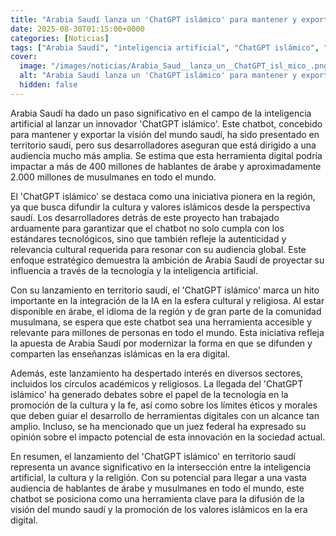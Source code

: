 ```yaml
---
title: "Arabia Saudí lanza un 'ChatGPT islámico' para mantener y exportar su visión del mundo en plena carrera de la IA"
date: 2025-08-30T01:15:00+0000
categories: [Noticias]
tags: ["Arabia Saudí", "inteligencia artificial", "ChatGPT islámico", "audiencia global", "cultura islámica", "tecnología", "influencia."]
cover:
  image: "/images/noticias/Arabia_Saud__lanza_un__ChatGPT_isl_mico_.png"
  alt: "Arabia Saudí lanza un 'ChatGPT islámico' para mantener y exportar su visión del mundo en plena carrera de la IA"
  hidden: false
---
```


Arabia Saudí ha dado un paso significativo en el campo de la inteligencia artificial al lanzar un innovador 'ChatGPT islámico'. Este chatbot, concebido para mantener y exportar la visión del mundo saudí, ha sido presentado en territorio saudí, pero sus desarrolladores aseguran que está dirigido a una audiencia mucho más amplia. Se estima que esta herramienta digital podría impactar a más de 400 millones de hablantes de árabe y aproximadamente 2.000 millones de musulmanes en todo el mundo.

El 'ChatGPT islámico' se destaca como una iniciativa pionera en la región, ya que busca difundir la cultura y valores islámicos desde la perspectiva saudí. Los desarrolladores detrás de este proyecto han trabajado arduamente para garantizar que el chatbot no solo cumpla con los estándares tecnológicos, sino que también refleje la autenticidad y relevancia cultural requerida para resonar con su audiencia global. Este enfoque estratégico demuestra la ambición de Arabia Saudí de proyectar su influencia a través de la tecnología y la inteligencia artificial.

Con su lanzamiento en territorio saudí, el 'ChatGPT islámico' marca un hito importante en la integración de la IA en la esfera cultural y religiosa. Al estar disponible en árabe, el idioma de la región y de gran parte de la comunidad musulmana, se espera que este chatbot sea una herramienta accesible y relevante para millones de personas en todo el mundo. Esta iniciativa refleja la apuesta de Arabia Saudí por modernizar la forma en que se difunden y comparten las enseñanzas islámicas en la era digital.

Además, este lanzamiento ha despertado interés en diversos sectores, incluidos los círculos académicos y religiosos. La llegada del 'ChatGPT islámico' ha generado debates sobre el papel de la tecnología en la promoción de la cultura y la fe, así como sobre los límites éticos y morales que deben guiar el desarrollo de herramientas digitales con un alcance tan amplio. Incluso, se ha mencionado que un juez federal ha expresado su opinión sobre el impacto potencial de esta innovación en la sociedad actual.

En resumen, el lanzamiento del 'ChatGPT islámico' en territorio saudí representa un avance significativo en la intersección entre la inteligencia artificial, la cultura y la religión. Con su potencial para llegar a una vasta audiencia de hablantes de árabe y musulmanes en todo el mundo, este chatbot se posiciona como una herramienta clave para la difusión de la visión del mundo saudí y la promoción de los valores islámicos en la era digital.
